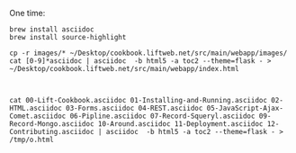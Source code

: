 One time:

    brew install asciidoc
    brew install source-highlight

    cp -r images/* ~/Desktop/cookbook.liftweb.net/src/main/webapp/images/
    cat [0-9]*asciidoc | asciidoc  -b html5 -a toc2 --theme=flask - > ~/Desktop/cookbook.liftweb.net/src/main/webapp/index.html



    cat 00-Lift-Cookbook.asciidoc 01-Installing-and-Running.asciidoc 02-HTML.asciidoc 03-Forms.asciidoc 04-REST.asciidoc 05-JavaScript-Ajax-Comet.asciidoc 06-Pipline.asciidoc 07-Record-Squeryl.asciidoc 09-Record-Mongo.asciidoc 10-Around.asciidoc 11-Deployment.asciidoc 12-Contributing.asciidoc | asciidoc  -b html5 -a toc2 --theme=flask - > /tmp/o.html

